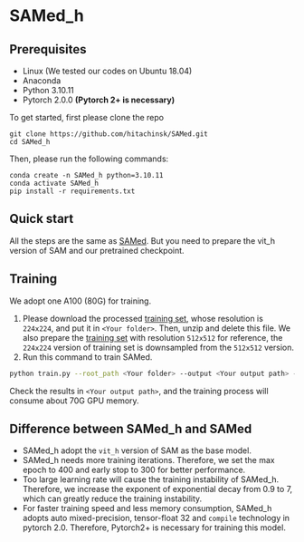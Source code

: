 # SAMed_h

## Prerequisites
- Linux (We tested our codes on Ubuntu 18.04)
- Anaconda
- Python 3.10.11
- Pytorch 2.0.0 **(Pytorch 2+ is necessary)**

To get started, first please clone the repo
```
git clone https://github.com/hitachinsk/SAMed.git
cd SAMed_h
```
Then, please run the following commands:
```
conda create -n SAMed_h python=3.10.11
conda activate SAMed_h
pip install -r requirements.txt
```

## Quick start
All the steps are the same as [SAMed](https://github.com/hitachinsk/SAMed). But you need to prepare the vit_h version of SAM and our pretrained checkpoint.

## Training
We adopt one A100 (80G) for training.
1. Please download the processed [training set](https://drive.google.com/file/d/1zuOQRyfo0QYgjcU_uZs0X3LdCnAC2m3G/view?usp=share_link), whose resolution is `224x224`, and put it in `<Your folder>`. Then, unzip and delete this file. We also prepare the [training set](https://drive.google.com/file/d/1F42WMa80UpH98Pw95oAzYDmxAAO2ApYg/view?usp=share_link) with resolution `512x512` for reference, the `224x224` version of training set is downsampled from the `512x512` version.
2. Run this command to train SAMed.
```bash
python train.py --root_path <Your folder> --output <Your output path> --warmup --AdamW --tf32 --compile --use_amp --lr_exp 7 --max_epochs 400 --stop_epoch 300
```
Check the results in `<Your output path>`, and the training process will consume about 70G GPU memory.

## Difference between SAMed_h and SAMed
- SAMed_h adopt the `vit_h` version of SAM as the base model.
- SAMed_h needs more training iterations. Therefore, we set the max epoch to 400 and early stop to 300 for better performance. 
- Too large learning rate will cause the training instability of SAMed_h. Therefore, we increase the exponent of exponential decay from 0.9 to 7, which can greatly reduce the training instability.
- For faster training speed and less memory consumption, SAMed_h adopts auto mixed-precision, tensor-float 32 and `compile` technology in pytorch 2.0. Therefore, Pytorch2+ is necessary for training this model.
